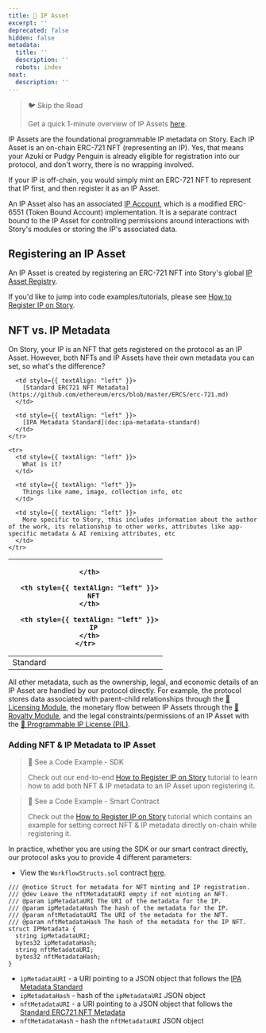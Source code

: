 ```yaml
---
title: 🧩 IP Asset
excerpt: ''
deprecated: false
hidden: false
metadata:
  title: ''
  description: ''
  robots: index
next:
  description: ''
---
```

> 🐦 Skip the Read
>
> Get a quick 1-minute overview of IP Assets [here](https://twitter.com/jacobmtucker/status/1785765362744889410).

IP Assets are the foundational programmable IP metadata on Story. Each IP Asset is an on-chain ERC-721 NFT (representing an IP). Yes, that means your Azuki or Pudgy Penguin is already eligible for registration into our protocol, and don't worry, there is no wrapping involved.

If your IP is off-chain, you would simply mint an ERC-721 NFT to represent that IP first, and then register it as an IP Asset.

An IP Asset also has an associated [IP Account](doc:ip-account), which is a modified ERC-6551 (Token Bound Account) implementation. It is a separate contract bound to the IP Asset for controlling permissions around interactions with Story's modules or storing the IP's associated data.

## Registering an IP Asset

An IP Asset is created by registering an ERC-721 NFT into Story's global [IP Asset Registry](doc:ip-asset-registry).

If you'd like to jump into code examples/tutorials, please see [How to Register IP on Story](doc:how-to-register-ip-on-story).

## NFT vs. IP Metadata

On Story, your IP is an NFT that gets registered on the protocol as an IP Asset. However, both NFTs and IP Assets have their own metadata you can set, so what's the difference?

<Table align={["left","left","left"]}>
  <thead>
    <tr>
      <th style={{ textAlign: "left" }}>

      </th>

      <th style={{ textAlign: "left" }}>
        NFT
      </th>

      <th style={{ textAlign: "left" }}>
        IP
      </th>
    </tr>
  </thead>

  <tbody>
    <tr>
      <td style={{ textAlign: "left" }}>
        Standard
      </td>

      <td style={{ textAlign: "left" }}>
        [Standard ERC721 NFT Metadata](https://github.com/ethereum/ercs/blob/master/ERCS/erc-721.md)
      </td>

      <td style={{ textAlign: "left" }}>
        [IPA Metadata Standard](doc:ipa-metadata-standard)
      </td>
    </tr>

    <tr>
      <td style={{ textAlign: "left" }}>
        What is it?
      </td>

      <td style={{ textAlign: "left" }}>
        Things like name, image, collection info, etc
      </td>

      <td style={{ textAlign: "left" }}>
        More specific to Story, this includes information about the author of the work, its relationship to other works, attributes like app-specific metadata & AI remixing attributes, etc
      </td>
    </tr>
  </tbody>
</Table>

All other metadata, such as the ownership, legal, and economic details of an IP Asset are handled by our protocol directly. For example, the protocol stores data associated with parent-child relationships through the [📜 Licensing Module](doc:licensing-module), the monetary flow between IP Assets through the [💸 Royalty Module](doc:royalty-module), and the legal constraints/permissions of an IP Asset with the [💊 Programmable IP License (PIL)](doc:programmable-ip-license).

### Adding NFT & IP Metadata to IP Asset

> 📘 See a Code Example - SDK
>
> Check out our end-to-end [How to Register IP on Story](https://docs.story.foundation/docs/how-to-register-ip-on-story#using-the-sdk) tutorial to learn how to add both NFT & IP metadata to an IP Asset upon registering it.

> 📘 See a Code Example - Smart Contract
>
> Check out the [How to Register IP on Story](https://docs.story.foundation/docs/how-to-register-ip-on-story#you-want-to-mint--register-an-nft-as-ip-in-the-same-transaction) tutorial which contains an example for setting correct NFT & IP metadata directly on-chain while registering it.

In practice, whether you are using the SDK or our smart contract directly, our protocol asks you to provide 4 different parameters:

* View the `WorkflowStructs.sol` contract [here](https://github.com/storyprotocol/protocol-periphery-v1/blob/main/contracts/lib/WorkflowStructs.sol).

```sol WorkflowStructs.sol
/// @notice Struct for metadata for NFT minting and IP registration.
/// @dev Leave the nftMetadataURI empty if not minting an NFT.
/// @param ipMetadataURI The URI of the metadata for the IP.
/// @param ipMetadataHash The hash of the metadata for the IP.
/// @param nftMetadataURI The URI of the metadata for the NFT.
/// @param nftMetadataHash The hash of the metadata for the IP NFT.
struct IPMetadata {
  string ipMetadataURI;
  bytes32 ipMetadataHash;
  string nftMetadataURI;
  bytes32 nftMetadataHash;
}
```

* `ipMetadataURI` - a URI pointing to a JSON object that follows the [IPA Metadata Standard](doc:ipa-metadata-standard)
* `ipMetadataHash` - hash of the `ipMetadataURI` JSON object
* `nftMetadataURI` - a URI pointing to a JSON object that follows the [Standard ERC721 NFT Metadata](https://github.com/ethereum/ercs/blob/master/ERCS/erc-721.md)
* `nftMetadataHash` - hash the `nftMetadataURI` JSON object
